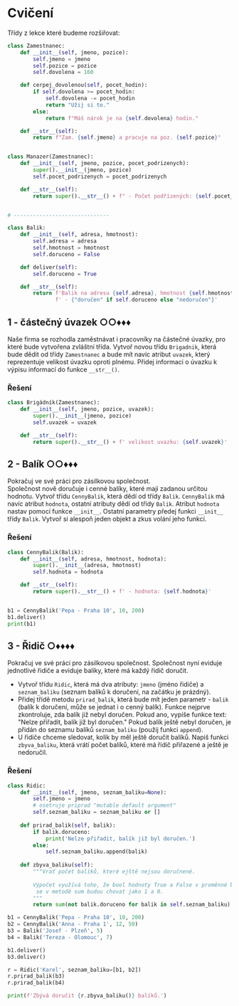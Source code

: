 # Cvičení

Třídy z lekce které budeme rozšiřovat:

```python
class Zamestnanec:
    def __init__(self, jmeno, pozice):
        self.jmeno = jmeno
        self.pozice = pozice
        self.dovolena = 160

    def cerpej_dovolenou(self, pocet_hodin):
        if self.dovolena >= pocet_hodin:
            self.dovolena -= pocet_hodin
            return "Užij si to."
        else:
            return f"Máš nárok je na {self.dovolena} hodin."

    def __str__(self):
        return f"Zam. {self.jmeno} a pracuje na poz. {self.pozice}"


class Manazer(Zamestnanec):
    def __init__(self, jmeno, pozice, pocet_podrizenych):
        super().__init__(jmeno, pozice)
        self.pocet_podrizenych = pocet_podrizenych

    def __str__(self):
        return super().__str__() + f" - Počet podřízených: {self.pocet_podrizenych}"


# ------------------------------

class Balik:
    def __init__(self, adresa, hmotnost):
        self.adresa = adresa
        self.hmotnost = hmotnost
        self.doruceno = False

    def deliver(self):
        self.doruceno = True

    def __str__(self):
        return f'Balik na adresu {self.adresa}, hmotnost {self.hmotnost}'\
               f' - {"doručen" if self.doruceno else "nedoručen"}'
```

## 1 - částečný úvazek ○○♦♦♦

Naše firma se rozhodla zaměstnávat i pracovníky na částečné úvazky, pro které bude vytvořena zvláštní třída. Vytvoř
novou třídu `Brigadnik`, která bude dědit od třídy `Zamestnanec` a bude mít navíc atribut `uvazek`, který reprezentuje
velikost úvazku oproti plnému. Přidej informaci o úvazku k výpisu informací do funkce `__str__()`.

### Řešení

```python
class Brigádník(Zamestnanec):
    def __init__(self, jmeno, pozice, uvazek):
        super().__init__(jmeno, pozice)
        self.uvazek = uvazek

    def __str__(self):
        return super().__str__() + f' velikost uvazku: {self.uvazek}'
```

## 2 - Balík ○○♦♦♦

Pokračuj ve své práci pro zásilkovou společnost.  
Společnost nově doručuje i cenné balíky, které mají zadanou určitou hodnotu. Vytvoř třídu `CennyBalik`, která dědí od
třídy `Balik`. `CennyBalik` má navíc atribut `hodnota`, ostatní atributy dědí od třídy `Balik`. Atribut `hodnota` nastav
pomocí funkce `__init__`. Ostatní parametry předej funkci `__init__` třídy `Balik`. Vytvoř si alespoň jeden objekt a
zkus volání jeho funkcí.

### Řešení

```python
class CennyBalik(Balik):
    def __init__(self, adresa, hmotnost, hodnota):
        super().__init__(adresa, hmotnost)
        self.hodnota = hodnota

    def __str__(self):
        return super().__str__() + f' - hodnota: {self.hodnota}'


b1 = CennyBalik('Pepa - Praha 10', 10, 200)
b1.deliver()
print(b1)
```

## 3 - Řidič ○♦♦♦♦

Pokračuj ve své práci pro zásilkovou společnost. Společnost nyní eviduje jednotlivé řidiče a eviduje balíky, které má
každý řidič doručit.

- Vytvoř třídu `Ridic`, která má dva atributy: `jmeno` (jméno řidiče) a `seznam_baliku` (seznam balíků k doručení, na
  začátku je prázdný).
- Přidej třídě metodu `prirad_balik`, která bude mít jeden parametr - `balik` (balík k doručení, může se jednat i o
  cenný balík). Funkce nejprve zkontroluje, zda balík již nebyl doručen. Pokud ano, vypíše funkce text: "Nelze přiřadit,
  balík již byl doručen." Pokud balík ještě nebyl doručen, je přidán do seznamu balíků `seznam_baliku` (použij
  funkci `append`).
- U řidiče chceme sledovat, kolik by měl ještě doručit balíků. Napiš funkci `zbyva_baliku`, která vrátí počet balíků,
  které má řidič přiřazené a ještě je nedoručil.

### Řešení

```python
class Ridic:
    def __init__(self, jmeno, seznam_baliku=None):
        self.jmeno = jmeno
        # osetruje priprad "mutable default argument"
        self.seznam_baliku = seznam_baliku or []
    
    def prirad_balik(self, balik):
        if balik.doruceno:
            print('Nelze přiřadit, balík již byl doručen.')
        else:
            self.seznam_baliku.append(balik)
    
    def zbyva_baliku(self):
        """Vrať počet balíků, které ejště nejsou doručnené.
        
        Výpočet využívá toho, že bool hodnoty True a False v proměnné balik.doruceno
         se v metodě sum budou chovat jako 1 a 0.
        """
        return sum(not balik.doruceno for balik in self.seznam_baliku)

b1 = CennyBalik('Pepa - Praha 10', 10, 200)
b2 = CennyBalik('Anna - Praha 1', 12, 50)
b3 = Balik('Josef - Plzeň', 5)
b4 = Balik('Tereza - Olomouc', 7)

b1.deliver()
b3.deliver()

r = Ridic('Karel', seznam_baliku=[b1, b2])
r.prirad_balik(b3)
r.prirad_balik(b4)

print(f'Zbývá doručit {r.zbyva_baliku()} balíků.')
```